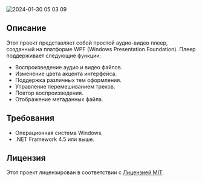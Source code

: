 ![2024-01-30 05 03 09](https://github.com/pihtaolegovna/PR3_player/assets/112687116/2c756441-6bcb-4d0f-927e-b4c122172e61)

## Описание

Этот проект представляет собой простой аудио-видео плеер, созданный на платформе WPF (Windows Presentation Foundation). Плеер поддерживает следующие функции:

- Воспроизведение аудио и видео файлов.
- Изменение цвета акцента интерфейса.
- Поддержка различных тем оформления.
- Управление перемешиванием треков.
- Повтор воспроизведения.
- Отображение метаданных файла.

## Требования

- Операционная система Windows.
- .NET Framework 4.5 или выше.

## Лицензия

Этот проект лицензирован в соответствии с [Лицензией MIT](LICENSE).
